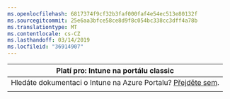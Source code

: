```yaml
---
ms.openlocfilehash: 6817374f9cf32b3faf000faf4e54ec513e80132f
ms.sourcegitcommit: 25e6aa3bfce58ce8d9f8c054bc338cc3dff4a78b
ms.translationtype: MT
ms.contentlocale: cs-CZ
ms.lasthandoff: 03/14/2019
ms.locfileid: "36914907"
---
```

|                            Platí pro: Intune na portálu classic                            |
|------------------------------------------------------------------------------------------------|
| Hledáte dokumentaci o Intune na Azure Portalu? [Přejděte sem](/intune/what-is-intune). |
|                                                                                                |

